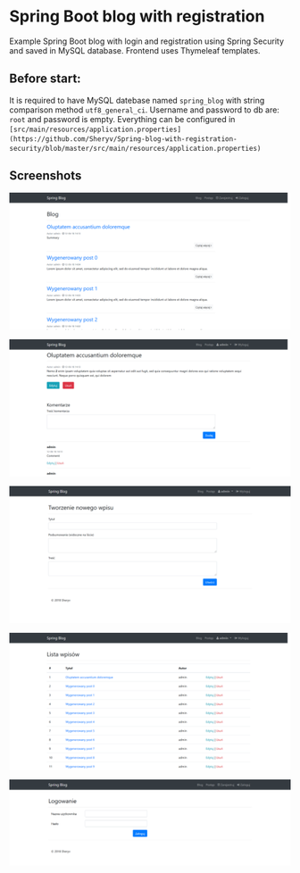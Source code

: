 # Spring Boot blog with registration
Example Spring Boot blog with login and registration using Spring Security and saved in MySQL database. Frontend uses Thymeleaf templates.

## Before start:
It is required to have MySQL datebase named `spring_blog` with string comparison method `utf8_general_ci`. Username and password to db are: `root` and password is empty. Everything can be configured in `[src/main/resources/application.properties](https://github.com/Sheryv/Spring-blog-with-registration-security/blob/master/src/main/resources/application.properties)`

## Screenshots

![Blog](https://raw.githubusercontent.com/Sheryv/Spring-blog-with-registration-security/master/res/ss_blog.png)

![Post](https://raw.githubusercontent.com/Sheryv/Spring-blog-with-registration-security/master/res/ss_post.png)

![Create](https://raw.githubusercontent.com/Sheryv/Spring-blog-with-registration-security/master/res/ss_create.png)

![Posts](https://raw.githubusercontent.com/Sheryv/Spring-blog-with-registration-security/master/res/ss_posts.png)

![Login](https://raw.githubusercontent.com/Sheryv/Spring-blog-with-registration-security/master/res/ss_login.png)
